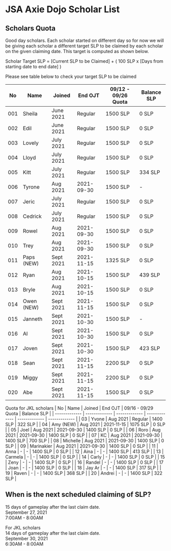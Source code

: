 # JSA Axie Dojo Scholar List



## Scholars Quota
Good day scholars. Each scholar started on different day so for now we will be giving each scholar a different target SLP to be claimed by each scholar on the given claiming date. This target is computed as shown below.  
  
Scholar Target SLP = [Current SLP to be Claimed] + ( 100 SLP x [Days from starting date to end date] )  
  
Please see table below to check your target SLP to be claimed

| No  | Name | Joined | End OJT | 09/12 - 09/26 Quota | Balance SLP |
| ------------- | ------------- | ------------- | ------------- | ------------- | ------------- |
| 001  | Sheila  | June 2021 | Regular | 1500 SLP | 0 SLP |
| 002  | Edil | June 2021 | Regular | 1500 SLP | 0 SLP |
| 003  | Lovely  | July 2021 | Regular | 1500 SLP | 0 SLP |
| 004  | Lloyd | July 2021 | Regular | 1500 SLP | 0 SLP |
| 005  | Kitt | July 2021 | Regular | 1500 SLP | 334 SLP |
| 006  | Tyrone | Aug 2021 | 2021-09-30 | 1500 SLP | - |
| 007  | Jeric | July 2021 | Regular | 1500 SLP | 0 SLP |
| 008  | Cedrick | July 2021 | Regular | 1500 SLP | 0 SLP |
| 009  | Rowel | Aug 2021 | 2021-09-30 | 1500 SLP | 0 SLP |
| 010  | Trey | Aug 2021 | 2021-09-30 | 1500 SLP | 0 SLP |
| 011  | Paps (NEW) | Sept 2021 | 2021-11-15 | 1325 SLP | 0 SLP |
| 012  | Ryan | Aug 2021 | 2021-10-15 | 1500 SLP | 439 SLP |
| 013  | Bryle | Aug 2021 | 2021-10-15 | 1500 SLP | 0 SLP |
| 014  | Owen (NEW) | Sept 2021 | 2021-11-15 | 1500 SLP | 0 SLP |
| 015  | Janneth | Sept 2021 | 2021-10-30 | 1500 SLP | - |
| 016  | Al | Sept 2021 | 2021-10-30 | 1500 SLP | 0 SLP |
| 017  | Joven | Sept 2021 | 2021-10-30 | 1500 SLP | 423 SLP |
| 018  | Sean | Sept 2021 | 2021-11-15 | 2200 SLP | 0 SLP |
| 019  | Miggy | Sept 2021 | 2021-11-15 | 2200 SLP | 0 SLP |
| 020  | Abe | Sept 2021 | 2021-11-15 | 1500 SLP | 0 SLP |
  
Quota for JKL scholars
| No  | Name | Joined | End OJT | 09/16 - 09/29 Quota | Balance SLP |
| ------------- | ------------- | ------------- | ------------- | ------------- | ------------- |
| 03  | Yvone | Aug 2021 | Regular | 1400 SLP | 322 SLP |
| 04  | Amy (NEW) | Aug 2021 | 2021-11-15 | 1075 SLP | 0 SLP |
| 05  | Joel | Aug 2021 | 2021-09-30 | 1400 SLP | 0 SLP |
| 06  | Roro | Aug 2021 | 2021-09-30 | 1400 SLP | 0 SLP |
| 07  | KC | Aug 2021 | 2021-09-30 | 1400 SLP | 700 SLP |
| 08  | Michelle | Aug 2021 | 2021-09-30 | 1400 SLP | 0 SLP |
| 09  | Marinakier | Aug 2021 | 2021-09-30 | 1400 SLP | 0 SLP |
| 11  | Anna | - | - | 1400 SLP | 0 SLP |
| 12  | Aina | - | - | 1400 SLP | 413 SLP |
| 13  | Carmela | - | - | 1400 SLP | 0 SLP |
| 14  | Carly | - | - | 1400 SLP | 0 SLP |
| 15  | Zeny | - | - | 1400 SLP | 0 SLP |
| 16  | Randel | - | - | 1400 SLP | 0 SLP |
| 17  | Joan | - | - | 1400 SLP | 0 SLP |
| 18  | Jay Ar | - | - | 1400 SLP | 317 SLP |
| 19  | Raven | - | - | 1400 SLP | 368 SLP |
| 20  | Andrei | - | - | 1400 SLP | 322 SLP |

## When is the next scheduled claiming of SLP?
15 days of gameplay after the last claim date.  
September 27, 2021  
7:00AM - 8:00AM
  
For JKL scholars  
14 days of gameplay after the last claim date.  
September 30, 2021  
6:30AM - 8:00AM
<!--
## Scholars Record
| Name  | 06 | 07/15  | 07/30  | 08/14  |
| ------------- | ------------- | ------------- | ------------- | ------------- |
| Sheila  | O  | O  | O | Ongoing |
| Edil  | O | O  | O | Ongoing |
| Lovely  | NA  | X | O  | Ongoing |
| Lloyd  | NA  | X | O  | Ongoing |
| Kitt  | NA  | NA | O  | Ongoing |
| Tyrone | NA  | NA | NA  | Ongoing |
| Jeric | NA  | NA | O  | Ongoing |
| Cedrick | NA  | NA | X  | Ongoing |
| Rowel | NA  | NA | NA  | Ongoing |
| Trey | NA  | NA | NA  | Ongoing |
  
-->
